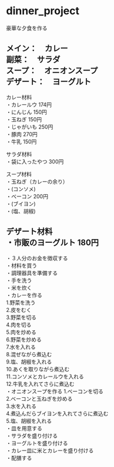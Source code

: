# dinner_project
豪華な夕食を作る

メイン：　カレー  
副菜：　サラダ  
スープ：　オニオンスープ  
デザート：　ヨーグルト  
---
カレー材料  
・カレールウ 174円  
・にんじん 150円  
・玉ねぎ 150円  
・じゃがいも 250円  
・豚肉 270円  
・牛乳 150円  

サラダ材料  
・袋に入ったやつ 300円  

スープ材料  
・玉ねぎ（カレーの余り）  
・(コンソメ)  
・ベーコン 200円  
・(ブイヨン)  
・(塩、胡椒)  

デザート材料  
・市販のヨーグルト 180円  
---
・３人分のお金を徴収する  
・材料を買う  
・調理器具を準備する  
・手を洗う  
・米を炊く  
・カレーを作る  
  1.野菜を洗う  
  2.皮をむく  
  3.野菜を切る  
  4.肉を切る  
  5.肉を炒める  
  6.野菜を炒める  
  7.水を入れる  
  8.混ぜながら煮込む  
  9.塩、胡椒を入れる  
  10.あくを取りながら煮込む  
  11.コンソメとカレールウを入れる  
  12.牛乳を入れてさらに煮込む  
・オニオンスープを作る
  1.ベーコンを切る  
  2.ベーコンと玉ねぎを炒める  
  3.水を入れる  
  4.煮込んだらブイヨンを入れてさらに煮込む  
  5.塩、胡椒を入れる  
・皿を用意する  
・サラダを盛り付ける  
・ヨーグルトを盛り付ける  
・カレー皿に米とカレーを盛り付ける  
・配膳する
  
